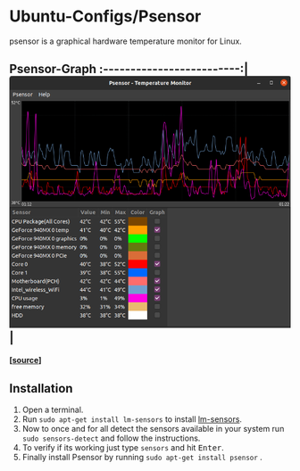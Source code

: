 # Ubuntu-Configs/Psensor

psensor is a graphical hardware temperature monitor for Linux.

Psensor-Graph
:-------------------------:|
![Psensor-Graph](https://github.com/anshuljain21120/Exports-and-configs/blob/add-psensor-config/Ubuntu/Set%20Psensor/Psensor-graphs.png) |
--------------------------
#### [[source](https://wpitchoune.net/psensor/)]

## Installation
1. Open a terminal.
2. Run `sudo apt-get install lm-sensors` to install [lm-sensors](https://en.wikipedia.org/wiki/Lm_sensors). 
3. Now to once and for all detect the sensors available in your system run `sudo sensors-detect` and follow the instructions.
4. To verify if its working just type `sensors` and hit <kbd>Enter</kbd>.
5. Finally install Psensor by running `sudo apt-get install psensor` .
